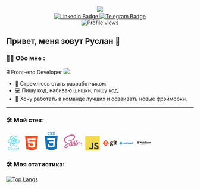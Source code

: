 

<div id="header" align="center">
  <img src="https://media.giphy.com/media/cg5FwpvDmhIcM/giphy.gif" width="250"/>
</div>

<div id="badges" align="center">
  <a href="https://www.linkedin.com/in/руслан-роткин-a38342151">
    <img src="https://img.shields.io/badge/LinkedIn-blue?logo=linkedin&logoColor=white&style=for-the-badge" alt="LinkedIn Badge"/>
  </a>
  
  <a href="https://t.me/rust_rr" >
    <img src="https://img.shields.io/badge/Telegram-blue?logo=Telegram&logoColor=white&style=for-the-badge" alt="Telegram Badge"/>
  </a>
</div>

<div id="counter" align="center">
  <img src="https://komarev.com/ghpvc/?username=rust007-91&style=flat-square&color=blue" alt="Profile views"/>
</div>

<h2>
  Привет, меня зовут Руслан 👋
</h2>

### :man_technologist: Обо мне :
Я Front-end Developer <img src="https://media.giphy.com/media/WUlplcMpOCEmTGBtBW/giphy.gif" width="30">.
- :dart: Стремлюсь стать разработчиком.
- :computer: Пишу код, набиваю шишки, пишу код.
- 🔭 Хочу работать в команде лучших и осваивать новые фрэйморки.

---


### :hammer_and_wrench: Мой стек:
<div>
  <img src="https://github.com/devicons/devicon/blob/master/icons/react/react-original-wordmark.svg" title="React" alt="React" width="40" height="40"/>&nbsp;
  <img src="https://github.com/devicons/devicon/blob/master/icons/html5/html5-original.svg" title="HTML5" alt="HTML" width="40" height="40"/>&nbsp;
  <img src="https://github.com/devicons/devicon/blob/master/icons/css3/css3-plain-wordmark.svg"  title="CSS3" alt="CSS" width="50" height="50"/>&nbsp;
  <img src="https://raw.githubusercontent.com/devicons/devicon/1119b9f84c0290e0f0b38982099a2bd027a48bf1/icons/sass/sass-original.svg"  title="CSS3" alt="CSS" width="50" height="50"/>&nbsp;
  <img src="https://github.com/devicons/devicon/blob/master/icons/javascript/javascript-original.svg" title="JavaScript" alt="JavaScript" width="40" height="40"/>&nbsp;
  <img src="https://github.com/devicons/devicon/blob/master/icons/git/git-original-wordmark.svg" title="Git" alt="Git" width="40" height="40"/>
  <img src="https://raw.githubusercontent.com/devicons/devicon/1119b9f84c0290e0f0b38982099a2bd027a48bf1/icons/webpack/webpack-original-wordmark.svg" title="JavaScript" alt="webpack" width="40" height="40"/>&nbsp;
  <img src="https://raw.githubusercontent.com/devicons/devicon/1119b9f84c0290e0f0b38982099a2bd027a48bf1/icons/webstorm/webstorm-original-wordmark.svg" title="webstorm" alt="webstorm" width="40" height="40"/>&nbsp;
</div>

### :hammer_and_wrench: Моя статистика:
[![Top Langs](https://github-readme-stats.vercel.app/api/top-langs/?username=rust007-91)](https://github.com/anuraghazra/github-readme-stats)


<!--
**rust007-91/rust007-91** is a ✨ _special_ ✨ repository because its `README.md` (this file) appears on your GitHub profile.
